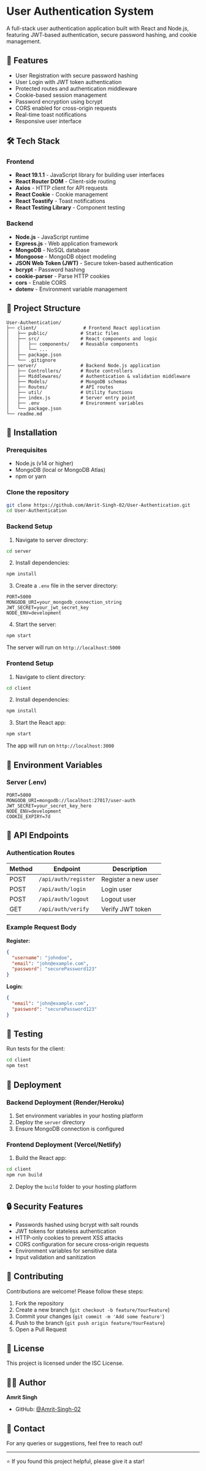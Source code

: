 # User Authentication System

A full-stack user authentication application built with React and Node.js, featuring JWT-based authentication, secure password hashing, and cookie management.

## 🚀 Features

- User Registration with secure password hashing
- User Login with JWT token authentication
- Protected routes and authentication middleware
- Cookie-based session management
- Password encryption using bcrypt
- CORS enabled for cross-origin requests
- Real-time toast notifications
- Responsive user interface

## 🛠️ Tech Stack

### Frontend
- **React 19.1.1** - JavaScript library for building user interfaces
- **React Router DOM** - Client-side routing
- **Axios** - HTTP client for API requests
- **React Cookie** - Cookie management
- **React Toastify** - Toast notifications
- **React Testing Library** - Component testing

### Backend
- **Node.js** - JavaScript runtime
- **Express.js** - Web application framework
- **MongoDB** - NoSQL database
- **Mongoose** - MongoDB object modeling
- **JSON Web Token (JWT)** - Secure token-based authentication
- **bcrypt** - Password hashing
- **cookie-parser** - Parse HTTP cookies
- **cors** - Enable CORS
- **dotenv** - Environment variable management

## 📁 Project Structure

```
User-Authentication/
├── client/                 # Frontend React application
│   ├── public/            # Static files
│   ├── src/               # React components and logic
│   │   ├── components/    # Reusable components
│   │   └── ...
│   ├── package.json
│   └── .gitignore
├── server/                # Backend Node.js application
│   ├── Controllers/       # Route controllers
│   ├── Middlewares/       # Authentication & validation middleware
│   ├── Models/            # MongoDB schemas
│   ├── Routes/            # API routes
│   ├── util/              # Utility functions
│   ├── index.js           # Server entry point
│   ├── .env               # Environment variables
│   └── package.json
└── readme.md
```

## 🔧 Installation

### Prerequisites
- Node.js (v14 or higher)
- MongoDB (local or MongoDB Atlas)
- npm or yarn

### Clone the repository
```bash
git clone https://github.com/Amrit-Singh-02/User-Authentication.git
cd User-Authentication
```

### Backend Setup

1. Navigate to server directory:
```bash
cd server
```

2. Install dependencies:
```bash
npm install
```

3. Create a `.env` file in the server directory:
```env
PORT=5000
MONGODB_URI=your_mongodb_connection_string
JWT_SECRET=your_jwt_secret_key
NODE_ENV=development
```

4. Start the server:
```bash
npm start
```
The server will run on `http://localhost:5000`

### Frontend Setup

1. Navigate to client directory:
```bash
cd client
```

2. Install dependencies:
```bash
npm install
```

3. Start the React app:
```bash
npm start
```
The app will run on `http://localhost:3000`

## 🔐 Environment Variables

### Server (.env)
```env
PORT=5000
MONGODB_URI=mongodb://localhost:27017/user-auth
JWT_SECRET=your_secret_key_here
NODE_ENV=development
COOKIE_EXPIRY=7d
```

## 📡 API Endpoints

### Authentication Routes

| Method | Endpoint | Description |
|--------|----------|-------------|
| POST | `/api/auth/register` | Register a new user |
| POST | `/api/auth/login` | Login user |
| POST | `/api/auth/logout` | Logout user |
| GET | `/api/auth/verify` | Verify JWT token |

### Example Request Body

**Register:**
```json
{
  "username": "johndoe",
  "email": "john@example.com",
  "password": "securePassword123"
}
```

**Login:**
```json
{
  "email": "john@example.com",
  "password": "securePassword123"
}
```

## 🧪 Testing

Run tests for the client:
```bash
cd client
npm test
```

## 🚀 Deployment

### Backend Deployment (Render/Heroku)
1. Set environment variables in your hosting platform
2. Deploy the `server` directory
3. Ensure MongoDB connection is configured

### Frontend Deployment (Vercel/Netlify)
1. Build the React app:
```bash
cd client
npm run build
```
2. Deploy the `build` folder to your hosting platform

## 🔒 Security Features

- Passwords hashed using bcrypt with salt rounds
- JWT tokens for stateless authentication
- HTTP-only cookies to prevent XSS attacks
- CORS configuration for secure cross-origin requests
- Environment variables for sensitive data
- Input validation and sanitization

## 🤝 Contributing

Contributions are welcome! Please follow these steps:

1. Fork the repository
2. Create a new branch (`git checkout -b feature/YourFeature`)
3. Commit your changes (`git commit -m 'Add some feature'`)
4. Push to the branch (`git push origin feature/YourFeature`)
5. Open a Pull Request

## 📝 License

This project is licensed under the ISC License.

## 👨‍💻 Author

**Amrit Singh**
- GitHub: [@Amrit-Singh-02](https://github.com/Amrit-Singh-02)

## 📧 Contact

For any queries or suggestions, feel free to reach out!

---

⭐ If you found this project helpful, please give it a star!
